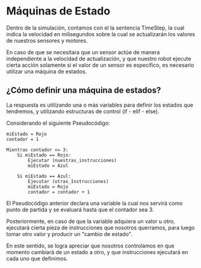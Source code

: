 # Máquinas de Estado

Dentro de la simulación, contamos con el la sentencia TimeStep, la cual indica la velocidad en milisegundos sobre la cual se actualizarán los valores de nuestros sensores y motores.

En caso de que se necesitara que un sensor actúe de manera independiente a la velocidad de actualización, y que nuestro robot ejecute cierta acción solamente si el valor de un sensor es específico, es necesario utilizar una máquina de estados.

## ¿Cómo definir una máquina de estados?

La respuesta es utilizando una o más variables para definir los estados que tendremos, y utilizando estructuras de control (if - elif - else).

Considerando el siguiente Pseudocódigo:

    miEstado = Rojo
    contador = 1

    Mientras contador <= 3:
        Si miEstado == Rojo:
            Ejecutar (nuestras_instrucciones)
            miEstado = Azul
        
        Si miEstado == Azul:
            Ejecutar (otras_Instrucciones)
            miEstado = Rojo
            contador = contador + 1

El Pseudocódigo anterior declara una variable la cual nos servirá como punto de partida y se evaluará hasta que el contador sea 3.

Posteriormente, en caso de que la variable adquiera un valor u otro, ejecutará cierta pieza de instrucciones que nosotros querramos, para luego tomar otro valor y producir un "cambio de estado".

En este sentido, se logra apreciar que nosotros controlamos en que momento cambiará de un estado a otro, y que instrucciones ejecutará en cada uno que definimos.
